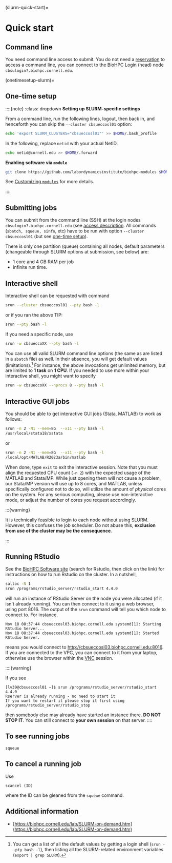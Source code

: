 
(slurm-quick-start)=
# Quick start

## Command line

You need command line access to submit. You do not need a [reservation](reserving) to access a command line, you can connect to the BioHPC Login (head) node `cbsulogin?.biohpc.cornell.edu`.

(onetimesetup-slurm)=
## One-time setup

::::{note}
:class: dropdown
**Setting up SLURM-specific settings**

From a command line, run the following lines, logout, then back in, and henceforth you can skip the `--cluster cbsueccosl01` option:
 
```bash
echo 'export SLURM_CLUSTERS="cbsueccosl01"' >> $HOME/.bash_profile
```

In the following, replace `netid` with your actual NetID. 


```bash
echo netid@cornell.edu >> $HOME/.forward
``` 


**Enabling software via `module`**


```bash
git clone https://github.com/labordynamicsinstitute/biohpc-modules $HOME/privatemodules
```

See [Customizing `modules`](custommodules) for more details.

::::

## Submitting jobs

You can submit from the command line (SSH) at the login nodes `cbsulogin?.biohpc.cornell.edu` (see [access description](https://biohpc.cornell.edu/lab/userguide.aspx?a=access#A3). All commands (`sbatch, squeue, sinfo`, etc) have to be run with option `--cluster cbsueccosl01` (but see [one-time setup](onetimesetup-slurm)).

There is only one partition (queue) containing all nodes, default parameters (changeable through SLURM options at submission, see below) are:

- 1 core and 4 GB RAM per job 
- infinite run time. 

## Interactive shell

Interactive shell can be requested  with command 

```bash
srun --cluster cbsueccosl01 --pty bash -l
```

or if you ran the above TIP:

```bash
srun --pty bash -l
```

If you need a specific node, use


```bash
srun -w cbsueccoXX --pty bash -l
```

You can use all valid SLURM command line options (the same as are listed in a `sbatch` file) as well. In their absence, you will get default values (limitations).[^limits] For instance, the above invocations get unlimited memory, but are limited to **1 task** on **1 CPU**. If you needed to use more within your interactive shell, you might want to specify

```bash
srun -w cbsueccoXX --nprocs 8 --pty bash -l
```

[^limits]: You can get a list of all the default values by getting a login shell (`srun --pty bash -l`), then listing all the SLURM-related environment variables (`export | grep SLURM`).

## Interactive GUI jobs

You should be able to get interactive GUI jobs (Stata, MATLAB) to work as follows:

```bash
srun -n 2 -N1 --mem=8G  --x11 --pty bash -l
/usr/local/stata18/xstata
```

or 

```bash
srun -n 2 -N1 --mem=8G  --x11 --pty bash -l
/local/opt/MATLAB/R2023a/bin/matlab
```
When done, type `exit` to exit the interactive session. Note that you must align the requested CPU count (`-n 2`) with the expected usage of the MATLAB and Stata/MP. While just opening them will not cause a problem, our Stata/MP version will use up to 8 cores, and MATLAB, unless specifically configured not to do so, will utilize the amount of *physical* cores on the system. For any serious computing, please use non-interactive mode, or adjust the number of cores you request accordingly.

:::{warning}

It is technically feasible to login to each node without using SLURM. However, this confuses the job scheduler. Do not abuse this, **exclusion from use of the cluster may be the consequence**.

:::

## Running RStudio

See the [BioHPC Software site](https://biohpc.cornell.edu/lab/userguide.aspx?a=software) (search for Rstudio, then click on the link) for instructions on how to run Rstudio on the cluster. In a nutshell,

```bash
salloc -N 1
srun /programs/rstudio_server/rstudio_start 4.4.0
```

will run an instance of RStudio Server on the node you were allocated (if it isn't already running). You can then connect to it using a web browser, using port 8016. The output of the `srun` command will tell you which node to connect to. For instance, 

```
Nov 18 08:37:44 cbsueccosl03.biohpc.cornell.edu systemd[1]: Starting RStudio Server...
Nov 18 08:37:44 cbsueccosl03.biohpc.cornell.edu systemd[1]: Started RStudio Server.
```

means you would connect to <http://cbsueccosl03.biohpc.cornell.edu:8016>. If you are connected to the VPC, you can connect to it from your laptop, otherwise use the browser within the [VNC](vnc) session.

::::{warning}

If you see
```
[lv39@cbsueccosl01 ~]$ srun /programs/rstudio_server/rstudio_start 4.4.0
Rserver is already running - no need to start it
If you want to restart it please stop it first using
/programs/rstudio_server/rstudio_stop
```

then somebody else may already have started an instance there. **DO NOT STOP IT**. You can still connect to **your own session** on that server. 
::::

## To see running jobs

```
squeue
```

## To cancel a running job

Use

```
scancel (ID)
```

where the ID can be gleaned from the `squeue` command.

## Additional information

- [https://biohpc.cornell.edu/lab/SLURM-on-demand.htm](https://biohpc.cornell.edu/lab/SLURM-on-demand.htm)
